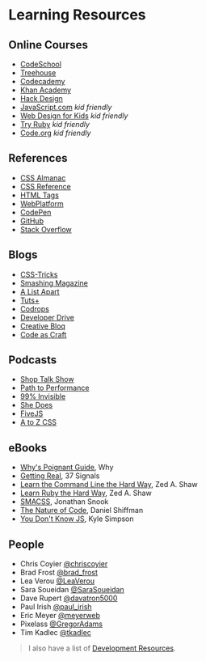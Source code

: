 Learning Resources
==================

Online Courses
--------------

* [CodeSchool](https://www.codeschool.com/)
* [Treehouse](http://teamtreehouse.com/)
* [Codecademy](http://www.codecademy.com/)
* [Khan Academy](https://www.khanacademy.org/)
* [Hack Design](https://hackdesign.org/)
* [JavaScript.com](https://www.javascript.com/) *kid friendly*
* [Web Design for Kids](http://webdesign.tutsplus.com/series/web-design-for-kids--cms-823) *kid friendly*
* [Try Ruby](http://tryruby.org/) *kid friendly*
* [Code.org](https://code.org/) *kid friendly*

References
----------

* [CSS Almanac](https://css-tricks.com/almanac/)
* [CSS Reference](http://tympanus.net/codrops/css_reference/)
* [HTML Tags](http://htmldog.com/reference/htmltags/)
* [WebPlatform](https://www.webplatform.org/)
* [CodePen](http://codepen.io/)
* [GitHub](https://github.com/)
* [Stack Overflow](http://stackoverflow.com/)

Blogs
-----

* [CSS-Tricks](https://css-tricks.com/)
* [Smashing Magazine](http://www.smashingmagazine.com/)
* [A List Apart](http://alistapart.com/)
* [Tuts+](http://tutsplus.com/tutorials)
* [Codrops](http://tympanus.net/codrops/)
* [Developer Drive](http://www.developerdrive.com/)
* [Creative Bloq](http://www.creativebloq.com/)
* [Code as Craft](https://codeascraft.com/)

Podcasts
--------

* [Shop Talk Show](http://shoptalkshow.com/)
* [Path to Performance](http://pathtoperf.com/)
* [99% Invisible](http://99percentinvisible.org/)
* [She Does](http://www.shedoespodcast.com/)
* [FiveJS](https://fivejs.codeschool.com/)
* [A to Z CSS](http://www.atozcss.com/)

eBooks
------

* [Why's Poignant Guide](http://mislav.uniqpath.com/poignant-guide/), Why
* [Getting Real](http://gettingreal.37signals.com/), 37 Signals
* [Learn the Command Line the Hard Way](http://cli.learncodethehardway.org/book/), Zed A. Shaw
* [Learn Ruby the Hard Way](http://learnrubythehardway.org/book/), Zed A. Shaw
* [SMACSS](https://smacss.com/), Jonathan Snook
* [The Nature of Code](http://natureofcode.com/book/), Daniel Shiffman
* [You Don't Know JS](https://github.com/getify/You-Dont-Know-JS), Kyle Simpson

People
------

* Chris Coyier [@chriscoyier](https://twitter.com/chriscoyier/)
* Brad Frost [@brad_frost](https://twitter.com/brad_frost/)
* Lea Verou [@LeaVerou](https://twitter.com/LeaVerou/)
* Sara Soueidan [@SaraSoueidan](https://twitter.com/SaraSoueidan/)
* Dave Rupert [@davatron5000](https://twitter.com/davatron5000/)
* Paul Irish [@paul_irish](https://twitter.com/paul_irish/)
* Eric Meyer [@meyerweb](https://twitter.com/meyerweb)
* Pixelass [@GregorAdams](https://twitter.com/GregorAdams/)
* Tim Kadlec [@tkadlec](https://twitter.com/tkadlec/)

> I also have a list of [Development Resources](https://github.com/kaseybon/development-resources).

